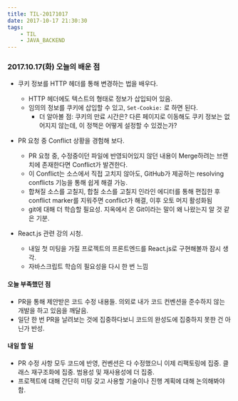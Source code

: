 ```yaml
---
title: TIL-20171017
date: 2017-10-17 21:30:30
tags:
	- TIL
	- JAVA_BACKEND
---
```


### 2017.10.17(화) 오늘의 배운 점

* 쿠키 정보를 HTTP 헤더를 통해 변경하는 법을 배우다. 
	* HTTP 헤더에도 텍스트의 형태로 정보가 삽입되어 있음.
	* 임의의 정보를 쿠키에 삽입할 수 있고, `Set-Cookie:` 로 하면 된다.
		* 더 알아볼 점: 쿠키의 만료 시간은? 다른 페이지로 이동해도 쿠키 정보는 없어지지 않는데, 이 정책은 어떻게 설정할 수 있겠는가?
	
* PR 요청 중 Conflict 상황을 경험해 보다.
	* PR 요청 중, 수정중이던 파일에 반영되어있지 않던 내용이 Merge하려는 브랜치에 존재한다면 Conflict가 발견한다. 
	* 이 Conflict는 소스에서 직접 고치지 않아도, GitHub가 제공하는 resolving conflicts 기능을 통해 쉽게 해결 가능.
	* 합쳐질 소스를 고칠지, 합칠 소스를 고칠지 인라인 에디터를 통해 편집한 후 conflict marker를 지워주면 conflict가 해결, 이후 오토 머지 활성화됨
	* git에 대해 더 학습할 필요성. 지옥에서 온 Git이라는 말이 왜 나왔는지 알 것 같은 기분.

* React.js 관련 강의 시청. 
	* 내일 첫 미팅을 가질 프로젝트의 프론트엔드를 React.js로 구현해볼까 잠시 생각. 
	* 자바스크립트 학습의 필요성을 다시 한 번 느낌

#### 오늘 부족했던 점 
* PR을 통해 제안받은 코드 수정 내용들. 의외로 내가 코드 컨벤션을 준수하지 않는 개발을 하고 있음을 깨달음. 
* 일단 한 번 PR을 날려보는 것에 집중하다보니 코드의 완성도에 집중하지 못한 건 아닌가 반성. 

#### 내일 할 일
* PR 수정 사항 모두 코드에 반영, 컨벤션은 다 수정했으니 이제 리팩토링에 집중. 클래스 재구조화에 집중. 범용성 및 재사용성에 더 집중. 
* 프로젝트에 대해 간단히 미팅 갖고 사용할 기술이나 진행 계획에 대해 논의해봐야 함.



